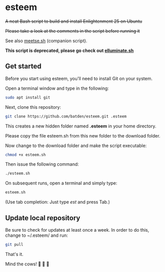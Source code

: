 # esteem

~~A neat Bash script to build and install Enlightenment 25 on Ubuntu~~

~~Please take a look at the comments in the script before running it~~

See also [meetse.sh](https://github.com/batden/meetse) (companion script).

**This script is deprecated, please go check out [elluminate.sh](https://github.com/batden/elluminate)**

## Get started

Before you start using esteem, you'll need to install Git on your system.

Open a terminal window and type in the following:

```bash
sudo apt install git
```

Next, clone this repository:

```bash
git clone https://github.com/batden/esteem.git .esteem
```

This creates a new hidden folder named **.esteem** in your home directory.

Please copy the file esteem.sh from this new folder to the download folder.

Now change to the download folder and make the script executable:

```bash
chmod +x esteem.sh
```

Then issue the following command:

```bash
./esteem.sh
```

On subsequent runs, open a terminal and simply type:

```bash
esteem.sh
```

(Use tab completion: Just type *est* and press Tab.)

## Update local repository

Be sure to check for updates at least once a week.
In order to do this, change to ~/.esteem/ and run:

```bash
git pull
```

That's it.

Mind the cows! :cow2: :cow2: :cow2:
